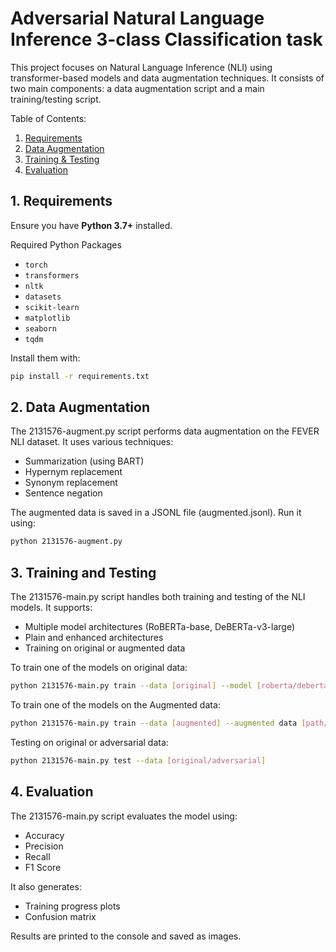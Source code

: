 # Adversarial Natural Language Inference 3-class Classification task
This project focuses on Natural Language Inference (NLI) using transformer-based models and data augmentation techniques. It consists of two main components: a data augmentation script and a main training/testing script.

Table of Contents:
1. [Requirements](#requirements)  
2. [Data Augmentation](#data-augmentation)  
3. [Training & Testing](#training--testing)  
4. [Evaluation](#evaluation)  

## 1. Requirements
Ensure you have **Python 3.7+** installed.

Required Python Packages

- `torch`  
- `transformers`  
- `nltk`  
- `datasets`  
- `scikit-learn`  
- `matplotlib`  
- `seaborn`  
- `tqdm`  

Install them with:

```bash
pip install -r requirements.txt
```  

## 2. Data Augmentation  
The 2131576-augment.py script performs data augmentation on the FEVER NLI dataset. It uses various techniques:

- Summarization (using BART)
- Hypernym replacement
- Synonym replacement
- Sentence negation

The augmented data is saved in a JSONL file (augmented.jsonl).
Run it using:
```bash
python 2131576-augment.py
```

## 3. Training and Testing  
The 2131576-main.py script handles both training and testing of the NLI models. It supports:

- Multiple model architectures (RoBERTa-base, DeBERTa-v3-large)
- Plain and enhanced architectures
- Training on original or augmented data

To train one of the models on original data:
```bash
python 2131576-main.py train --data [original] --model [roberta/deberta] --architecture [plain/enhanced]
```

To train one of the models on the Augmented data:
```bash
python 2131576-main.py train --data [augmented] --augmented data [path/to/augmented.jsonl] --model [roberta/deberta] --architecture [plain/enhanced]
```

Testing on original or adversarial data:
```bash
python 2131576-main.py test --data [original/adversarial]
```

## 4. Evaluation  
The 2131576-main.py script evaluates the model using:

- Accuracy
- Precision
- Recall
- F1 Score

It also generates:

- Training progress plots
- Confusion matrix

Results are printed to the console and saved as images.